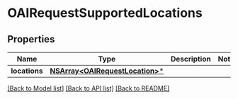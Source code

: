# OAIRequestSupportedLocations

## Properties
Name | Type | Description | Notes
------------ | ------------- | ------------- | -------------
**locations** | [**NSArray&lt;OAIRequestLocation&gt;***](OAIRequestLocation.md) |  | 

[[Back to Model list]](../README.md#documentation-for-models) [[Back to API list]](../README.md#documentation-for-api-endpoints) [[Back to README]](../README.md)


